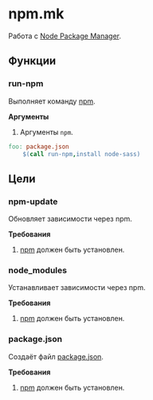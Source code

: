 # npm.mk

Работа с [Node Package Manager](https://npmjs.com/).

## Функции

### run-npm

Выполняет команду [npm](https://docs.npmjs.com/cli/npm).

**Аргументы**

1. Аргументы `npm`.

```makefile
foo: package.json
    $(call run-npm,install node-sass)
```

## Цели

### npm-update

Обновляет зависимости через npm.

**Требования**

1. [npm](https://docs.npmjs.com/getting-started/what-is-npm) должен быть установлен.

### node_modules

Устанавливает зависимости через npm.

**Требования**

1. [npm](https://docs.npmjs.com/getting-started/what-is-npm) должен быть установлен.

### package.json

Создаёт файл [package.json](https://docs.npmjs.com/files/package.json). 

**Требования**

1. [npm](https://docs.npmjs.com/getting-started/what-is-npm) должен быть установлен.
